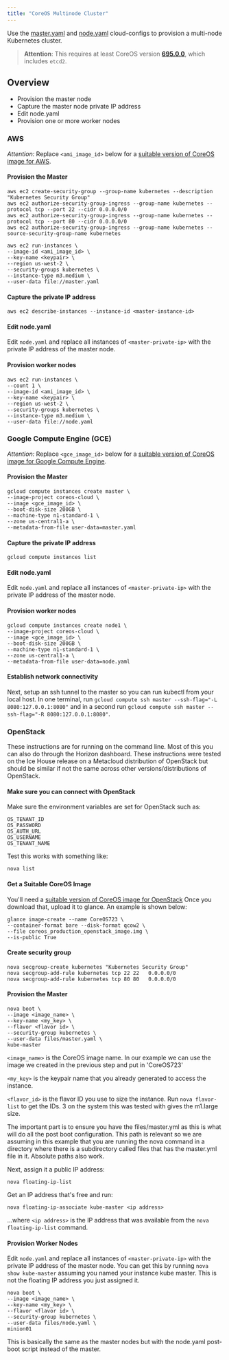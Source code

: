 ```yaml
---
title: "CoreOS Multinode Cluster"
---
```

Use the [master.yaml](cloud-configs/master.yaml) and [node.yaml](cloud-configs/node.yaml) cloud-configs to provision a multi-node Kubernetes cluster.

> **Attention**: This requires at least CoreOS version **[695.0.0][coreos695]**, which includes `etcd2`.

[coreos695]: https://coreos.com/releases/#695.0.0

## Overview

* Provision the master node
* Capture the master node private IP address
* Edit node.yaml
* Provision one or more worker nodes

### AWS

*Attention:* Replace `<ami_image_id>` below for a [suitable version of CoreOS image for AWS](https://coreos.com/docs/running-coreos/cloud-providers/ec2/).

#### Provision the Master

```shell
aws ec2 create-security-group --group-name kubernetes --description "Kubernetes Security Group"
aws ec2 authorize-security-group-ingress --group-name kubernetes --protocol tcp --port 22 --cidr 0.0.0.0/0
aws ec2 authorize-security-group-ingress --group-name kubernetes --protocol tcp --port 80 --cidr 0.0.0.0/0
aws ec2 authorize-security-group-ingress --group-name kubernetes --source-security-group-name kubernetes
```

```shell
aws ec2 run-instances \
--image-id <ami_image_id> \
--key-name <keypair> \
--region us-west-2 \
--security-groups kubernetes \
--instance-type m3.medium \
--user-data file://master.yaml
```

#### Capture the private IP address

```shell
aws ec2 describe-instances --instance-id <master-instance-id>
```

#### Edit node.yaml

Edit `node.yaml` and replace all instances of `<master-private-ip>` with the private IP address of the master node.

#### Provision worker nodes

```shell
aws ec2 run-instances \
--count 1 \
--image-id <ami_image_id> \
--key-name <keypair> \
--region us-west-2 \
--security-groups kubernetes \
--instance-type m3.medium \
--user-data file://node.yaml
```

### Google Compute Engine (GCE)

*Attention:* Replace `<gce_image_id>` below for a [suitable version of CoreOS image for Google Compute Engine](https://coreos.com/docs/running-coreos/cloud-providers/google-compute-engine/).

#### Provision the Master

```shell
gcloud compute instances create master \
--image-project coreos-cloud \
--image <gce_image_id> \
--boot-disk-size 200GB \
--machine-type n1-standard-1 \
--zone us-central1-a \
--metadata-from-file user-data=master.yaml
```

#### Capture the private IP address

```shell
gcloud compute instances list
```

#### Edit node.yaml

Edit `node.yaml` and replace all instances of `<master-private-ip>` with the private IP address of the master node.

#### Provision worker nodes

```shell
gcloud compute instances create node1 \
--image-project coreos-cloud \
--image <gce_image_id> \
--boot-disk-size 200GB \
--machine-type n1-standard-1 \
--zone us-central1-a \
--metadata-from-file user-data=node.yaml
```

#### Establish network connectivity

Next, setup an ssh tunnel to the master so you can run kubectl from your local host.
In one terminal, run `gcloud compute ssh master --ssh-flag="-L 8080:127.0.0.1:8080"` and in a second
run `gcloud compute ssh master --ssh-flag="-R 8080:127.0.0.1:8080"`.

### OpenStack

These instructions are for running on the command line.  Most of this you can also do through the Horizon dashboard.
These instructions were tested on the Ice House release on a Metacloud distribution of OpenStack but should be similar if not the same across other versions/distributions of OpenStack.

#### Make sure you can connect with OpenStack

Make sure the environment variables are set for OpenStack such as:

```shell
OS_TENANT_ID
OS_PASSWORD
OS_AUTH_URL
OS_USERNAME
OS_TENANT_NAME
```

Test this works with something like:

```shell
nova list
```

#### Get a Suitable CoreOS Image

You'll need a [suitable version of CoreOS image for OpenStack](https://coreos.com/os/docs/latest/booting-on-openstack)
Once you download that, upload it to glance.  An example is shown below:

```shell
glance image-create --name CoreOS723 \
--container-format bare --disk-format qcow2 \
--file coreos_production_openstack_image.img \
--is-public True
```

#### Create security group

```shell
nova secgroup-create kubernetes "Kubernetes Security Group"
nova secgroup-add-rule kubernetes tcp 22 22   0.0.0.0/0
nova secgroup-add-rule kubernetes tcp 80 80   0.0.0.0/0
```

#### Provision the Master

```shell
nova boot \
--image <image_name> \
--key-name <my_key> \
--flavor <flavor id> \
--security-group kubernetes \
--user-data files/master.yaml \
kube-master
```

`<image_name>` is the CoreOS image name. In our example we can use the image we created in the previous step and put in 'CoreOS723'

`<my_key>` is the keypair name that you already generated to access the instance.

`<flavor_id>` is the flavor ID you use to size the instance.  Run `nova flavor-list`
to get the IDs.  3 on the system this was tested with gives the m1.large size.

The important part is to ensure you have the files/master.yml as this is what will do all the post boot configuration. This path is relevant so we are assuming in this example that you are running the nova command in a directory where there is a subdirectory called files that has the master.yml file in it.  Absolute paths also work.

Next, assign it a public IP address:

```shell
nova floating-ip-list
```

Get an IP address that's free and run:

```shell
nova floating-ip-associate kube-master <ip address>
```

...where `<ip address>` is the IP address that was available from the `nova floating-ip-list`
command.

#### Provision Worker Nodes

Edit `node.yaml`
and replace all instances of ```<master-private-ip>```
with the private IP address of the master node.  You can get this by running ```nova show kube-master```
assuming you named your instance kube master.  This is not the floating IP address you just assigned it.

```shell
nova boot \
--image <image_name> \
--key-name <my_key> \
--flavor <flavor id> \
--security-group kubernetes \
--user-data files/node.yaml \
minion01
```

This is basically the same as the master nodes but with the node.yaml post-boot script instead of the master.